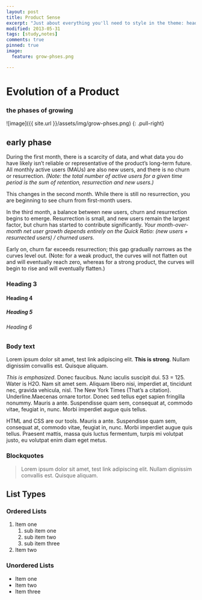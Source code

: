 ```yaml
---
layout: post
title: Product Sense
excerpt: "Just about everything you'll need to style in the theme: headings, paragraphs, blockquotes, tables, code blocks, and more."
modified: 2013-05-31
tags: [study,notes]
comments: true
pinned: true
image:
  feature: grow-phses.png

---
```

# Evolution of a Product
### the phases of growing
![image]({{ site.url }}/assets/img/grow-phses.png)
{: .pull-right}

## early phase
During the first month, there is a scarcity of data, and what data you do have likely isn’t reliable or representative of the product’s long-term future. All monthly active users (MAUs) are also new users, and there is no churn or resurrection. *(Note: the total number of active users for a given time period is the sum of retention, resurrection and new users.)*

This changes in the second month. While there is still no resurrection, you are beginning to see churn from first-month users. 

In the third month, a balance between new users, churn and resurrection begins to emerge. Resurrection is small, and new users remain the largest factor, but churn has started to contribute significantly. *Your month-over-month net user growth depends entirely on the Quick Ratio: (new users + resurrected users) / churned users.*

Early on, churn far exceeds resurrection; this gap gradually narrows as the curves level out. (Note: for a weak product, the curves will not flatten out and will eventually reach zero, whereas for a strong product, the curves will begin to rise and will eventually flatten.)
### Heading 3

#### Heading 4

##### Heading 5

###### Heading 6

### Body text

Lorem ipsum dolor sit amet, test link adipiscing elit. **This is strong**. Nullam dignissim convallis est. Quisque aliquam.

*This is emphasized*. Donec faucibus. Nunc iaculis suscipit dui. 53 = 125. Water is H2O. Nam sit amet sem. Aliquam libero nisi, imperdiet at, tincidunt nec, gravida vehicula, nisl. The New York Times (That’s a citation). Underline.Maecenas ornare tortor. Donec sed tellus eget sapien fringilla nonummy. Mauris a ante. Suspendisse quam sem, consequat at, commodo vitae, feugiat in, nunc. Morbi imperdiet augue quis tellus.

HTML and CSS are our tools. Mauris a ante. Suspendisse quam sem, consequat at, commodo vitae, feugiat in, nunc. Morbi imperdiet augue quis tellus. Praesent mattis, massa quis luctus fermentum, turpis mi volutpat justo, eu volutpat enim diam eget metus.

### Blockquotes

> Lorem ipsum dolor sit amet, test link adipiscing elit. Nullam dignissim convallis est. Quisque aliquam.

## List Types

### Ordered Lists

1. Item one
   1. sub item one
   2. sub item two
   3. sub item three
2. Item two

### Unordered Lists

* Item one
* Item two
* Item three
